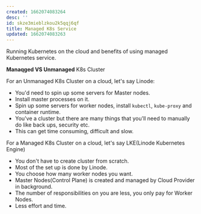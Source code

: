 ```yaml
---
created: 1662074083264
desc: ''
id: skze3mieblzkou2k5qqj6qf
title: Managed K8s Service
updated: 1662074083263
---
```

   
Running Kubernetes on the cloud and benefits of using managed Kubernetes service.   
   
**Manaqged VS Unmanaged** K8s Cluster   
   
For an Unmanaged K8s Cluster on a cloud, let's say Linode:   
   
   
- You'd need to spin up some servers for Master nodes.   
- Install master processes on it.   
- Spin up some servers for worker nodes, install `kubectl`, `kube-proxy` and container runtime.   
- You've a cluster but there are many things that you'll need to manually do like back ups, security etc.   
- This can get time consuming, difficult and slow.   
   
For a Managed K8s Cluster on a cloud, let's say LKE(Linode Kubernetes Engine)   
   
   
- You don't have to create cluster from scratch.   
- Most of the set up is done by Linode.   
- You choose how many worker nodes you want.   
- Master Nodes(Control Plane) is created and managed by Cloud Provider in background.   
- The number of responsibilities on you are less, you only pay for Worker Nodes.    
- Less effort and time.